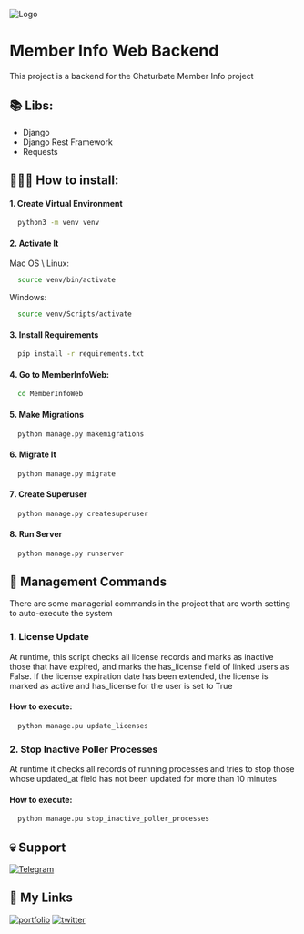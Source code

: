 
![Logo](https://upload.wikimedia.org/wikipedia/commons/thumb/2/22/Chaturbate_logo.svg/2560px-Chaturbate_logo.svg.png)


# Member Info Web Backend

This project is a backend for the Chaturbate Member Info project

📚 Libs:
-
- Django
- Django Rest Framework
- Requests



## 👨🏻‍💻 How to install:

#### 1️. Create Virtual Environment
```bash
  python3 -m venv venv
```

#### 2️. Activate It
Mac OS \ Linux:
```bash
  source venv/bin/activate
```
Windows:
```bash
  source venv/Scripts/activate
```

#### 3️. Install Requirements
```bash
  pip install -r requirements.txt
```

#### 4️. Go to MemberInfoWeb:
```bash
  cd MemberInfoWeb
```

#### 5️. Make Migrations
```bash
  python manage.py makemigrations
```

#### 6️. Migrate It
```bash
  python manage.py migrate
```

#### 7️. Create Superuser
```bash
  python manage.py createsuperuser
```

#### 8️. Run Server
```bash
  python manage.py runserver
```
## 👾 Management Commands

There are some managerial commands in the project that are worth setting to auto-execute the system

### 1. License Update

At runtime, this script checks all license records and marks as inactive those that have expired, and marks the has_license field of linked users as False. If the license expiration date has been extended, the license is marked as active and has_license for the user is set to True

#### How to execute:
```bash
  python manage.pu update_licenses
```

### 2. Stop Inactive Poller Processes

At runtime it checks all records of running processes and tries to stop those whose updated_at field has not been updated for more than 10 minutes

#### How to execute:
```bash
  python manage.pu stop_inactive_poller_processes
```


## 💀 Support

[![Telegram](https://img.shields.io/badge/Telegram-2CA5E0?style=flat-squeare&logo=telegram&logoColor=white)](https://t.me/ihatemylifebutiluvmoney)


## 🔗 My Links
[![portfolio](https://img.shields.io/badge/Instagram-E4405F?style=for-the-badge&logo=instagram&logoColor=white)](https://instagram.com/herbalsomml)
[![twitter](https://img.shields.io/badge/twitter-1DA1F2?style=for-the-badge&logo=twitter&logoColor=white)](https://twitter.com/herbalsomml)


